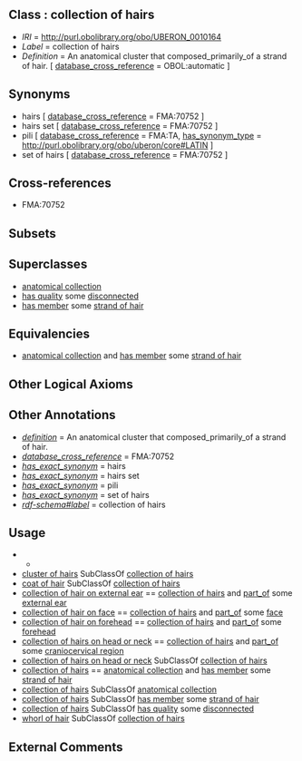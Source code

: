 
## Class : collection of hairs

 * *IRI* = http://purl.obolibrary.org/obo/UBERON_0010164
 * *Label* = collection of hairs
 * *Definition* = An anatomical cluster that composed_primarily_of a strand of hair. [ [database_cross_reference](../../ef/oboInOwl#hasDbXref.md) = OBOL:automatic ]

## Synonyms

 * hairs [ [database_cross_reference](../../ef/oboInOwl#hasDbXref.md) = FMA:70752 ]
 * hairs set [ [database_cross_reference](../../ef/oboInOwl#hasDbXref.md) = FMA:70752 ]
 * pili [ [database_cross_reference](../../ef/oboInOwl#hasDbXref.md) = FMA:TA, [has_synonym_type](../../pe/oboInOwl#hasSynonymType.md) = http://purl.obolibrary.org/obo/uberon/core#LATIN ]
 * set of hairs [ [database_cross_reference](../../ef/oboInOwl#hasDbXref.md) = FMA:70752 ]

## Cross-references

 * FMA:70752

## Subsets


## Superclasses

 * [anatomical collection](../../UBERON/25/UBERON_0034925.md)
 * [has quality](../../RO/86/RO_0000086.md) some [disconnected](../../PATO/01/PATO_0010001.md)
 * [has member](../../RO/51/RO_0002351.md) some [strand of hair](../../UBERON/37/UBERON_0001037.md)

## Equivalencies

 * [anatomical collection](../../UBERON/25/UBERON_0034925.md) and [has member](../../RO/51/RO_0002351.md) some [strand of hair](../../UBERON/37/UBERON_0001037.md)

## Other Logical Axioms


## Other Annotations

 * *[definition](../../IAO/15/IAO_0000115.md)* = An anatomical cluster that composed_primarily_of a strand of hair.
 * *[database_cross_reference](../../ef/oboInOwl#hasDbXref.md)* = FMA:70752
 * *[has_exact_synonym](../../ym/oboInOwl#hasExactSynonym.md)* = hairs
 * *[has_exact_synonym](../../ym/oboInOwl#hasExactSynonym.md)* = hairs set
 * *[has_exact_synonym](../../ym/oboInOwl#hasExactSynonym.md)* = pili
 * *[has_exact_synonym](../../ym/oboInOwl#hasExactSynonym.md)* = set of hairs
 * *[rdf-schema#label](../../el/rdf-schema#label.md)* = collection of hairs

## Usage

 * -
 * [cluster of hairs](../../UBERON/18/UBERON_1000018.md) SubClassOf [collection of hairs](../../UBERON/64/UBERON_0010164.md)
 * [coat of hair](../../UBERON/66/UBERON_0010166.md) SubClassOf [collection of hairs](../../UBERON/64/UBERON_0010164.md)
 * [collection of hair on external ear](../../UBERON/04/UBERON_1000004.md) == [collection of hairs](../../UBERON/64/UBERON_0010164.md) and [part_of](../../BFO/50/BFO_0000050.md) some [external ear](../../UBERON/91/UBERON_0001691.md)
 * [collection of hair on face](../../UBERON/65/UBERON_0010165.md) == [collection of hairs](../../UBERON/64/UBERON_0010164.md) and [part_of](../../BFO/50/BFO_0000050.md) some [face](../../UBERON/56/UBERON_0001456.md)
 * [collection of hair on forehead](../../UBERON/06/UBERON_1000006.md) == [collection of hairs](../../UBERON/64/UBERON_0010164.md) and [part_of](../../BFO/50/BFO_0000050.md) some [forehead](../../UBERON/00/UBERON_0008200.md)
 * [collection of hairs on head or neck](../../UBERON/82/UBERON_0014382.md) == [collection of hairs](../../UBERON/64/UBERON_0010164.md) and [part_of](../../BFO/50/BFO_0000050.md) some [craniocervical region](../../UBERON/11/UBERON_0007811.md)
 * [collection of hairs on head or neck](../../UBERON/82/UBERON_0014382.md) SubClassOf [collection of hairs](../../UBERON/64/UBERON_0010164.md)
 * [collection of hairs](../../UBERON/64/UBERON_0010164.md) == [anatomical collection](../../UBERON/25/UBERON_0034925.md) and [has member](../../RO/51/RO_0002351.md) some [strand of hair](../../UBERON/37/UBERON_0001037.md)
 * [collection of hairs](../../UBERON/64/UBERON_0010164.md) SubClassOf [anatomical collection](../../UBERON/25/UBERON_0034925.md)
 * [collection of hairs](../../UBERON/64/UBERON_0010164.md) SubClassOf [has member](../../RO/51/RO_0002351.md) some [strand of hair](../../UBERON/37/UBERON_0001037.md)
 * [collection of hairs](../../UBERON/64/UBERON_0010164.md) SubClassOf [has quality](../../RO/86/RO_0000086.md) some [disconnected](../../PATO/01/PATO_0010001.md)
 * [whorl of hair](../../UBERON/81/UBERON_0014381.md) SubClassOf [collection of hairs](../../UBERON/64/UBERON_0010164.md)

## External Comments

